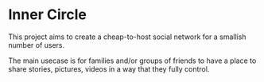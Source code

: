 Inner Circle
============

This project aims to create a cheap-to-host social network for a smallish number of users.

The main usecase is for families and/or groups of friends to have a place to share stories, pictures, videos in a way that they fully control.
